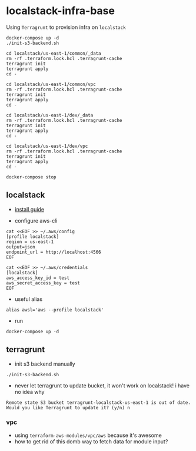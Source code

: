 # localstack-infra-base

Using `Terragrunt` to provision infra on `localstack`

```
docker-compose up -d
./init-s3-backend.sh

cd localstack/us-east-1/common/_data
rm -rf .terraform.lock.hcl .terragrunt-cache
terragrunt init
terragrunt apply
cd -

cd localstack/us-east-1/common/vpc
rm -rf .terraform.lock.hcl .terragrunt-cache
terragrunt init
terragrunt apply
cd -

cd localstack/us-east-1/dev/_data
rm -rf .terraform.lock.hcl .terragrunt-cache
terragrunt init
terragrunt apply
cd -

cd localstack/us-east-1/dev/vpc
rm -rf .terraform.lock.hcl .terragrunt-cache
terragrunt init
terragrunt apply
cd -

docker-compose stop
```

## localstack

* [install guide](https://docs.localstack.cloud/getting-started/installation/)

* configure aws-cli


```
cat <<EOF >> ~/.aws/config
[profile localstack]
region = us-east-1
output=json
endpoint_url = http://localhost:4566
EOF

cat <<EOF >> ~/.aws/credentials
[localstack]
aws_access_key_id = test
aws_secret_access_key = test
EOF
```

* useful alias

```
alias awsl='aws --profile localstack'
```

* run

```
docker-compose up -d
```

## terragrunt

* init s3 backend manually

```
./init-s3-backend.sh
```

* never let terragrunt to update bucket, it won't work on localstack! i have no idea why

```
Remote state S3 bucket terragrunt-localstack-us-east-1 is out of date. Would you like Terragrunt to update it? (y/n) n
```

### vpc

* using `terraform-aws-modules/vpc/aws` because it's awesome
* how to get rid of this domb way to fetch data for module input?
